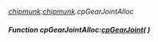 _[chipmunk](../../modules/chipmunk/chipmunk-module.md):[chipmunk](../../modules/chipmunk/chipmunk-module.md).cpGearJointAlloc_
##### Function cpGearJointAlloc:[cpGearJoint](../../modules/chipmunk/chipmunk-cpgearjoint.md)(  )

